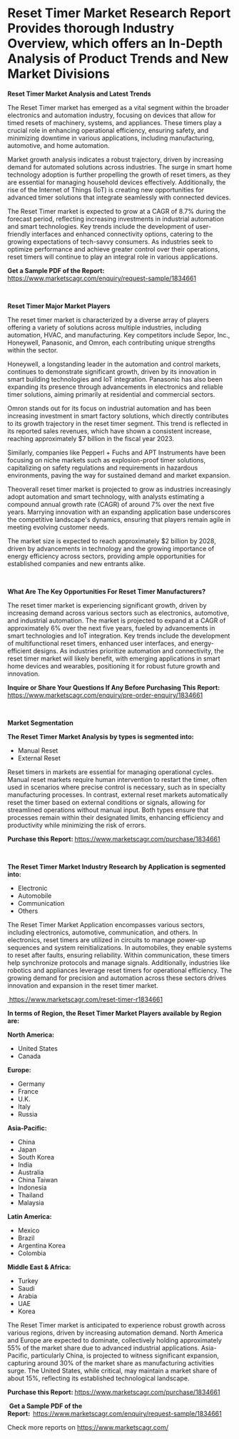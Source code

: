 <p><h1>Reset Timer Market Research Report Provides thorough Industry Overview, which offers an In-Depth Analysis of Product Trends and New Market Divisions</h1></p><p><strong>Reset Timer Market Analysis and Latest Trends</strong></p>
<p><p>The Reset Timer market has emerged as a vital segment within the broader electronics and automation industry, focusing on devices that allow for timed resets of machinery, systems, and appliances. These timers play a crucial role in enhancing operational efficiency, ensuring safety, and minimizing downtime in various applications, including manufacturing, automotive, and home automation.</p><p>Market growth analysis indicates a robust trajectory, driven by increasing demand for automated solutions across industries. The surge in smart home technology adoption is further propelling the growth of reset timers, as they are essential for managing household devices effectively. Additionally, the rise of the Internet of Things (IoT) is creating new opportunities for advanced timer solutions that integrate seamlessly with connected devices.</p><p>The Reset Timer market is expected to grow at a CAGR of 8.7% during the forecast period, reflecting increasing investments in industrial automation and smart technologies. Key trends include the development of user-friendly interfaces and enhanced connectivity options, catering to the growing expectations of tech-savvy consumers. As industries seek to optimize performance and achieve greater control over their operations, reset timers will continue to play an integral role in various applications.</p></p>
<p><strong>Get a Sample PDF of the Report:&nbsp;</strong> <a href="https://www.marketscagr.com/enquiry/request-sample/1834661?utm_campaign=1848&utm_medium=2&utm_source=Github&utm_content=ia&utm_term=22022025&utm_id=reset-timer">https://www.marketscagr.com/enquiry/request-sample/1834661</a></p>
<p>&nbsp;</p>
<p><strong>Reset Timer Major Market Players</strong></p>
<p><p>The reset timer market is characterized by a diverse array of players offering a variety of solutions across multiple industries, including automation, HVAC, and manufacturing. Key competitors include Sepor, Inc., Honeywell, Panasonic, and Omron, each contributing unique strengths within the sector.</p><p>Honeywell, a longstanding leader in the automation and control markets, continues to demonstrate significant growth, driven by its innovation in smart building technologies and IoT integration. Panasonic has also been expanding its presence through advancements in electronics and reliable timer solutions, aiming primarily at residential and commercial sectors.</p><p>Omron stands out for its focus on industrial automation and has been increasing investment in smart factory solutions, which directly contributes to its growth trajectory in the reset timer segment. This trend is reflected in its reported sales revenues, which have shown a consistent increase, reaching approximately $7 billion in the fiscal year 2023.</p><p>Similarly, companies like Pepperl + Fuchs and APT Instruments have been focusing on niche markets such as explosion-proof timer solutions, capitalizing on safety regulations and requirements in hazardous environments, paving the way for sustained demand and market expansion.</p><p>Theoverall reset timer market is projected to grow as industries increasingly adopt automation and smart technology, with analysts estimating a compound annual growth rate (CAGR) of around 7% over the next five years. Marrying innovation with an expanding application base underscores the competitive landscape's dynamics, ensuring that players remain agile in meeting evolving customer needs. </p><p>The market size is expected to reach approximately $2 billion by 2028, driven by advancements in technology and the growing importance of energy efficiency across sectors, providing ample opportunities for established companies and new entrants alike.</p></p>
<p>&nbsp;</p>
<p><strong>What Are The Key Opportunities For Reset Timer Manufacturers?</strong></p>
<p><p>The reset timer market is experiencing significant growth, driven by increasing demand across various sectors such as electronics, automotive, and industrial automation. The market is projected to expand at a CAGR of approximately 6% over the next five years, fueled by advancements in smart technologies and IoT integration. Key trends include the development of multifunctional reset timers, enhanced user interfaces, and energy-efficient designs. As industries prioritize automation and connectivity, the reset timer market will likely benefit, with emerging applications in smart home devices and wearables, positioning it for robust future growth and innovation.</p></p>
<p><strong>Inquire or Share Your Questions If Any Before Purchasing This Report:</strong> <a href="https://www.marketscagr.com/enquiry/pre-order-enquiry/1834661?utm_campaign=1848&utm_medium=2&utm_source=Github&utm_content=ia&utm_term=22022025&utm_id=reset-timer">https://www.marketscagr.com/enquiry/pre-order-enquiry/1834661</a></p>
<p>&nbsp;</p>
<p><strong>Market Segmentation</strong></p>
<p><strong>The Reset Timer Market Analysis by types is segmented into:</strong></p>
<p><ul><li>Manual Reset</li><li>External Reset</li></ul></p>
<p><p>Reset timers in markets are essential for managing operational cycles. Manual reset markets require human intervention to restart the timer, often used in scenarios where precise control is necessary, such as in specialty manufacturing processes. In contrast, external reset markets automatically reset the timer based on external conditions or signals, allowing for streamlined operations without manual input. Both types ensure that processes remain within their designated limits, enhancing efficiency and productivity while minimizing the risk of errors.</p></p>
<p><strong>Purchase this Report:&nbsp;</strong><a href="https://www.marketscagr.com/purchase/1834661?utm_campaign=1848&utm_medium=2&utm_source=Github&utm_content=ia&utm_term=22022025&utm_id=reset-timer">https://www.marketscagr.com/purchase/1834661</a></p>
<p>&nbsp;</p>
<p><strong>The Reset Timer Market Industry Research by Application is segmented into:</strong></p>
<p><ul><li>Electronic</li><li>Automobile</li><li>Communication</li><li>Others</li></ul></p>
<p><p>The Reset Timer Market Application encompasses various sectors, including electronics, automotive, communication, and others. In electronics, reset timers are utilized in circuits to manage power-up sequences and system reinitializations. In automobiles, they enable systems to reset after faults, ensuring reliability. Within communication, these timers help synchronize protocols and manage signals. Additionally, industries like robotics and appliances leverage reset timers for operational efficiency. The growing demand for precision and automation across these sectors drives innovation and expansion in the reset timer market.</p></p>
<p><a href="https://www.marketscagr.com/reset-timer-r1834661?utm_campaign=1848&utm_medium=2&utm_source=Github&utm_content=ia&utm_term=22022025&utm_id=reset-timer">&nbsp;https://www.marketscagr.com/reset-timer-r1834661</a></p>
<p><strong>In terms of Region, the Reset Timer Market Players available by Region are:</strong></p>
<p>
    <p> <strong> North America: </strong>
        <ul>
            <li>United States</li>
            <li>Canada</li>
        </ul>
        </p> 
    <p> <strong> Europe: </strong>
        <ul>
            <li>Germany</li>
            <li>France</li>
            <li>U.K.</li>
            <li>Italy</li>
            <li>Russia</li>
        </ul>
        </p> 
    <p> <strong> Asia-Pacific: </strong>
        <ul>
            <li>China</li>
            <li>Japan</li>
            <li>South Korea</li>
            <li>India</li>
            <li>Australia</li>
            <li>China Taiwan</li>
            <li>Indonesia</li>
            <li>Thailand</li>
            <li>Malaysia</li>
        </ul>
        </p> 
    <p> <strong> Latin America: </strong>
        <ul>
            <li>Mexico</li>
            <li>Brazil</li>
            <li>Argentina Korea</li>
            <li>Colombia</li>
        </ul>
        </p> 
    <p> <strong> Middle East & Africa: </strong>
        <ul>
            <li>Turkey</li>
            <li>Saudi</li>
            <li>Arabia</li>
            <li>UAE</li>
            <li>Korea</li>
        </ul>
    </p>
    </p>
<p><p>The Reset Timer market is anticipated to experience robust growth across various regions, driven by increasing automation demand. North America and Europe are expected to dominate, collectively holding approximately 55% of the market share due to advanced industrial applications. Asia-Pacific, particularly China, is projected to witness significant expansion, capturing around 30% of the market share as manufacturing activities surge. The United States, while critical, may maintain a market share of about 15%, reflecting its established technological landscape.</p></p>
<p><strong>Purchase this Report: </strong><a href="https://www.marketscagr.com/purchase/1834661?utm_campaign=1848&utm_medium=2&utm_source=Github&utm_content=ia&utm_term=22022025&utm_id=reset-timer">https://www.marketscagr.com/purchase/1834661</a></p>
<p>&nbsp;<strong>Get a Sample PDF of the Report:&nbsp;&nbsp;</strong><a href="https://www.marketscagr.com/enquiry/request-sample/1834661?utm_campaign=1848&utm_medium=2&utm_source=Github&utm_content=ia&utm_term=22022025&utm_id=reset-timer">https://www.marketscagr.com/enquiry/request-sample/1834661</a></p>
<p><strong></strong></p>
<p>Check more reports on <a href="https://www.marketscagr.com/?utm_campaign=1848&utm_medium=2&utm_source=Github&utm_content=ia&utm_term=22022025&utm_id=reset-timer">https://www.marketscagr.com/</a></p>